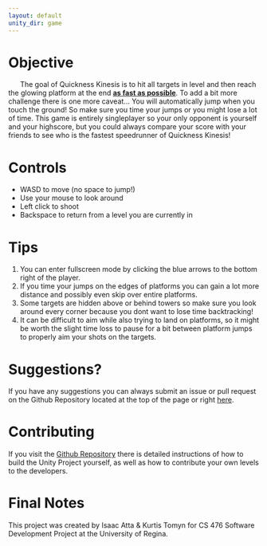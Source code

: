 ```yaml
---
layout: default
unity_dir: game
---
```

# Objective
&nbsp;&nbsp;&nbsp;&nbsp;&nbsp;&nbsp;The goal of Quickness Kinesis is to hit all targets in level and then reach the glowing platform at the end **<ins>as fast as possible</ins>**. To add a bit more challenge there is one more caveat... You will automatically jump when you touch the ground! So make sure you time your jumps or you might lose a lot of time. This game is entirely singleplayer so your only opponent is yourself and your highscore, but you could always compare your score with your friends to see who is the fastest speedrunner of Quickness Kinesis!

# Controls
* WASD to move (no space to jump!)
* Use your mouse to look around
* Left click to shoot
* Backspace to return from a level you are currently in

# Tips
1. You can enter fullscreen mode by clicking the blue arrows to the bottom right of the player.
2. If you time your jumps on the edges of platforms you can gain a lot more distance and possibly even skip over entire platforms.
3. Some targets are hidden above or behind towers so make sure you look around every corner because you dont want to lose time backtracking!
4. It can be difficult to aim while also trying to land on platforms, so it might be worth the slight time loss to pause for a bit between platform jumps to properly aim your shots on the targets.

# Suggestions?
If you have any suggestions you can always submit an issue or pull request on the Github Repository located at the top of the page or right [here](https://github.com/DingusPingus/CS476-Speedrun-Project).

# Contributing
If you visit the [Github Repository](https://github.com/DingusPingus/CS476-Speedrun-Project) there is detailed instructions of how to build the Unity Project yourself, as well as how to contribute your own levels to the developers.

# Final Notes
This project was created by Isaac Atta & Kurtis Tomyn for CS 476 Software Development Project at the University of Regina.
